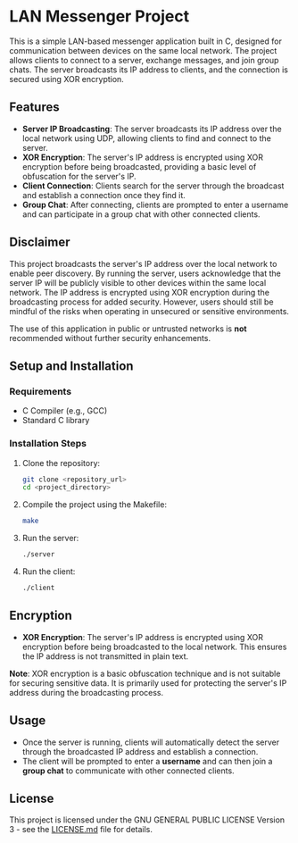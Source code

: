 # LAN Messenger Project

This is a simple LAN-based messenger application built in C, designed for communication between devices on the same local network. The project allows clients to connect to a server, exchange messages, and join group chats. The server broadcasts its IP address to clients, and the connection is secured using XOR encryption.

## Features
- **Server IP Broadcasting**: The server broadcasts its IP address over the local network using UDP, allowing clients to find and connect to the server.
- **XOR Encryption**: The server's IP address is encrypted using XOR encryption before being broadcasted, providing a basic level of obfuscation for the server's IP.
- **Client Connection**: Clients search for the server through the broadcast and establish a connection once they find it.
- **Group Chat**: After connecting, clients are prompted to enter a username and can participate in a group chat with other connected clients.

## Disclaimer
This project broadcasts the server's IP address over the local network to enable peer discovery. By running the server, users acknowledge that the server IP will be publicly visible to other devices within the same local network. The IP address is encrypted using XOR encryption during the broadcasting process for added security. However, users should still be mindful of the risks when operating in unsecured or sensitive environments.

The use of this application in public or untrusted networks is **not** recommended without further security enhancements.

## Setup and Installation

### Requirements
- C Compiler (e.g., GCC)
- Standard C library

### Installation Steps
1. Clone the repository:
    ```bash
    git clone <repository_url>
    cd <project_directory>
    ```

2. Compile the project using the Makefile:
    ```bash
    make
    ```

3. Run the server:
    ```bash
    ./server
    ```

4. Run the client:
    ```bash
    ./client
    ```

## Encryption
- **XOR Encryption**: The server's IP address is encrypted using XOR encryption before being broadcasted to the local network. This ensures the IP address is not transmitted in plain text.

**Note**: XOR encryption is a basic obfuscation technique and is not suitable for securing sensitive data. It is primarily used for protecting the server's IP address during the broadcasting process.

## Usage

- Once the server is running, clients will automatically detect the server through the broadcasted IP address and establish a connection.
- The client will be prompted to enter a **username** and can then join a **group chat** to communicate with other connected clients.

## License
This project is licensed under the GNU GENERAL PUBLIC LICENSE Version 3 - see the [LICENSE.md](LICENSE.md) file for details.
